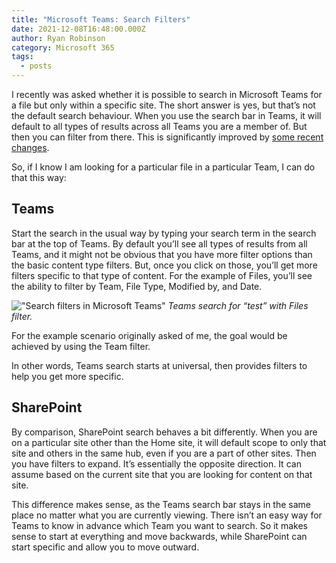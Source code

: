 ```yaml
---
title: "Microsoft Teams: Search Filters"
date: 2021-12-08T16:48:00.000Z
author: Ryan Robinson
category: Microsoft 365
tags:
  - posts
---
```


I recently was asked whether it is possible to search in Microsoft Teams for a file but only within a specific site. The short answer is yes, but that’s not the default search behaviour. When you use the search bar in Teams, it will default to all types of results across all Teams you are a member of. But then you can filter from there. This is significantly improved by [some recent changes](https://techcommunity.microsoft.com/t5/microsoft-teams-blog/new-and-improved-search-results-experience-on-microsoft-teams/ba-p/3035064).

So, if I know I am looking for a particular file in a particular Team, I can do that this way:

## Teams

Start the search in the usual way by typing your search term in the search bar at the top of Teams. By default you’ll see all types of results from all Teams, and it might not be obvious that you have more filter options than the basic content type filters. But, once you click on those, you’ll get more filters specific to that type of content. For the example of Files, you’ll see the ability to filter by Team, File Type, Modified by, and Date.

!["Search filters in Microsoft Teams"](/assets/img/2021/12/Teams-Search-filters.png)
_Teams search for “test” with Files filter._

For the example scenario originally asked of me, the goal would be achieved by using the Team filter.

In other words, Teams search starts at universal, then provides filters to help you get more specific.

## SharePoint

By comparison, SharePoint search behaves a bit differently. When you are on a particular site other than the Home site, it will default scope to only that site and others in the same hub, even if you are a part of other sites. Then you have filters to expand. It’s essentially the opposite direction. It can assume based on the current site that you are looking for content on that site.

This difference makes sense, as the Teams search bar stays in the same place no matter what you are currently viewing. There isn’t an easy way for Teams to know in advance which Team you want to search. So it makes sense to start at everything and move backwards, while SharePoint can start specific and allow you to move outward.
